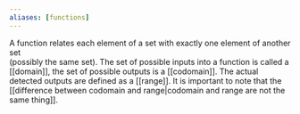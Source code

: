 ```yaml
---
aliases: [functions]
---
```

A function relates each element of a set with exactly one element of another set  
(possibly the same set). The set of possible inputs into a function is called a [[domain]], the set of possible outputs is a [[codomain]]. The actual detected outputs are defined as a [[range]]. It is important to note that the [[difference between codomain and range|codomain and range are not the same thing]].